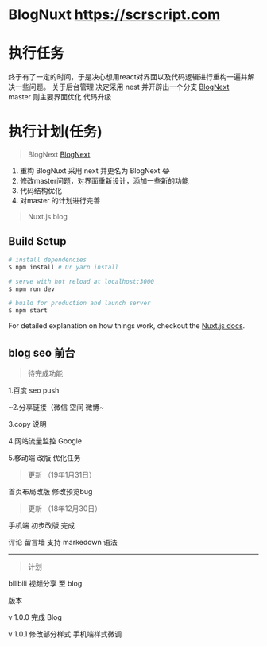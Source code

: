 # BlogNuxt https://scrscript.com

# 执行任务
终于有了一定的时间，于是决心想用react对界面以及代码逻辑进行重构一遍并解决一些问题。
关于后台管理 决定采用 nest 并开辟出一个分支 [BlogNext](https://github.com/CoderRui/BlogNuxt/tree/BlogNext)  
master 则主要界面优化 代码升级

# 执行计划(任务)
>  BlogNext [BlogNext](https://github.com/CoderRui/BlogNuxt/tree/BlogNext)   
1. 重构 BlogNuxt 采用 next 并更名为 BlogNext 😂
2. 修改master问题，对界面重新设计，添加一些新的功能
3. 代码结构优化
4. 对master 的计划进行完善

> Nuxt.js blog

## Build Setup

``` bash
# install dependencies
$ npm install # Or yarn install

# serve with hot reload at localhost:3000
$ npm run dev

# build for production and launch server
$ npm start
```

For detailed explanation on how things work, checkout the [Nuxt.js docs](https://github.com/nuxt/nuxt.js).

## blog seo 前台

> 待完成功能

1.百度 seo push

~2.分享链接（微信 空间 微博~

3.copy 说明

4.网站流量监控 Google

5.移动端 改版 优化任务

> 更新 （19年1月31日） 

首页布局改版 修改预览bug

> 更新 （18年12月30日）

手机端 初步改版 完成

评论 留言墙 支持 markedown 语法

---
>计划

bilibili 视频分享 至 blog


版本

v 1.0.0 完成 Blog  

v 1.0.1 修改部分样式 手机端样式微调